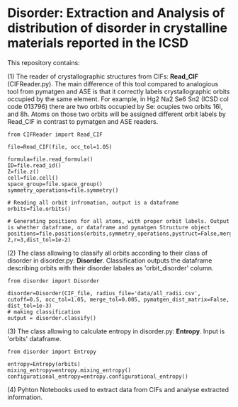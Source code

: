 # Disorder: Extraction and Analysis of distribution of disorder in crystalline materials reported in the ICSD

This repository contains:

(1) The reader of crystallographic structures from CIFs: **Read_CIF** (CIFReader.py). The main difference of this tool compared to analogious tool from pymatgen and ASE is that it correctly labels crystallographic orbits occupied by the same element. For example, in Hg2 Na2 Se6 Sn2 (ICSD col code 013796) there are two orbits occupied by Se: ocupies two orbits 16l, and 8h. Atoms on those two orbits will be assigned different orbit labels by Read_CIF in contrast to pymatgen and ASE readers. 

```
from CIFReader import Read_CIF

file=Read_CIF(file, occ_tol=1.05)

formula=file.read_formula()
ID=file.read_id()
Z=file.z()
cell=file.cell()
space_group=file.space_group()
symmetry_operations=file.symmetry()

# Reading all orbit infromation, output is a dataframe
orbits=file.orbits()

# Generating positions for all atoms, with proper orbit labels. Output is whether dataframe, or dataframe and pymatgen Structure object
positions=file.positions(orbits,symmetry_operations,pystruct=False,merge_sites=False,merge_tol=1e-2,r=3,dist_tol=1e-2)

```

(2) The class allowing to classify all orbits according to their class of disorder in disorder.py: **Disorder**. Classification outputs the dataframe describing orbits with their disorder labales as 'orbit_disorder' column.

```
from disorder import Disorder

disorder=Disorder(CIF_file, radius_file='data/all_radii.csv', cutoff=0.5, occ_tol=1.05, merge_tol=0.005, pymatgen_dist_matrix=False, dist_tol=1e-3)
# making classification
output = disorder.classify()
```
(3) The class allowing to calculate entropy in disorder.py: **Entropy**. Input is 'orbits' dataframe.
```
from disorder import Entropy

entropy=Entropy(orbits)
mixing_entropy=entropy.mixing_entropy()
configurational_entropy=entropy.configurational_entropy()
```
(4) Pyhton Notebooks used to extract data from CIFs and analyse extracted information.

